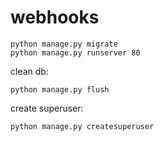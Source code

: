 # webhooks

```
python manage.py migrate
python manage.py runserver 80
```

clean db:

```
python manage.py flush
```

create superuser:

```
python manage.py createsuperuser
```
